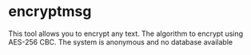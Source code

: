 # encryptmsg
This tool allows you to encrypt any text. The algorithm to encrypt using AES-256 CBC. The system is anonymous and no database available
